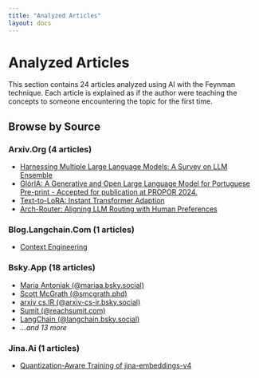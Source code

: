 ```yaml
---
title: "Analyzed Articles"
layout: docs
---
```


# Analyzed Articles

This section contains 24 articles analyzed using AI with the Feynman technique. Each article is explained as if the author were teaching the concepts to someone encountering the topic for the first time.

## Browse by Source

### Arxiv.Org (4 articles)

- [Harnessing Multiple Large Language Models: A Survey on LLM Ensemble](/articles/harnessing-multiple-large-language-models-a-survey/)
- [GlórIA: A Generative and Open Large Language Model for Portuguese Pre-print - Accepted for publication at PROPOR 2024.](/articles/glória-a-generative-and-open-large-language-model-/)
- [Text-to-LoRA: Instant Transformer Adaption](/articles/text-to-lora-instant-transformer-adaption/)
- [Arch-Router: Aligning LLM Routing with Human Preferences](/articles/arch-router-aligning-llm-routing-with-human-prefer/)

### Blog.Langchain.Com (1 articles)

- [Context Engineering](/articles/context-engineering/)

### Bsky.App (18 articles)

- [Maria Antoniak (@mariaa.bsky.social)](/articles/maria-antoniak-mariaabskysocial/)
- [Scott McGrath (@smcgrath.phd)](/articles/scott-mcgrath-smcgrathphd/)
- [arxiv cs.IR (@arxiv-cs-ir.bsky.social)](/articles/arxiv-csir-arxiv-cs-irbskysocial/)
- [Sumit (@reachsumit.com)](/articles/sumit-reachsumitcom/)
- [LangChain (@langchain.bsky.social)](/articles/langchain-langchainbskysocial/)
- *...and 13 more*

### Jina.Ai (1 articles)

- [Quantization-Aware Training of jina-embeddings-v4](/articles/quantization-aware-training-of-jina-embeddings-v4/)
